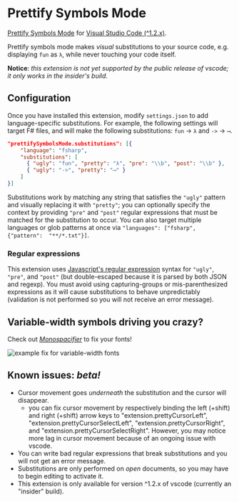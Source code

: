 # Prettify Symbols Mode

[Prettify Symbols Mode](https://www.emacswiki.org/emacs/PrettySymbol) for [Visual Studio Code (^1.2.x)](https://code.visualstudio.com).

Prettify symbols mode makes *visual* substitutions to your source code, e.g. displaying `fun` as `λ`, while never touching your code itself.

**Notice**: *this extension is not yet supported by the public release of vscode; it only works in the insider's build*.

## Configuration

Once you have installed this extension, modify  `settings.json` to add language-specific substitutions. For example, the following settings will target F# files, and will make the following substitutions: `fun` -> `λ` and `->` -> `⟶`.
```json
"prettifySymbolsMode.substitutions": [{
    "language": "fsharp",
    "substitutions": [
      { "ugly": "fun", "pretty": "λ", "pre": "\\b", "post": "\\b" },
      { "ugly": "->", "pretty": "⟶" }
    ]
}]
```

Substitutions work by matching any string that satisfies the `"ugly"` pattern and visually replacing it with `"pretty"`; you can optionally specify the context by providing `"pre"` and `"post"` regular expressions that must be matched for the substitution to occur. You can also target multiple languages or glob patterns at once via `"languages": ["fsharp", {"pattern":  "**/*.txt"}]`.


### Regular expressions

This extension uses [Javascript's regular expression](https://developer.mozilla.org/en-US/docs/Web/JavaScript/Reference/Global_Objects/RegExp) syntax for `"ugly"`, `"pre"`, and `"post"` (but double-escaped because it is parsed by both JSON and regexp). You must avoid using capturing-groups or mis-parenthesized expressions as it will cause substitutions to behave unpredictably (validation is not performed so you will not receive an error message). 

## Variable-width symbols driving you crazy?

Check out [*Monospacifier*](https://github.com/cpitclaudel/monospacifier) to fix your fonts!

![example fix for variable-width fonts](https://github.com/cpitclaudel/monospacifier/blob/master/demo/symbola-loop.gif?raw=true)

## Known issues: *beta!*

* Cursor movement goes *underneath* the substitution and the cursor will disappear.
  - you can fix cursor movement by respectively binding the left (+shift) and right (+shift) arrow keys to "extension.prettyCursorLeft", "extension.prettyCursorSelectLeft", "extension.prettyCursorRight", and "extension.prettyCursorSelectRight". However, you may notice more lag in cursor movement because of an ongoing issue with vscode.
* You can write bad regular expressions that break substitutions and you will not get an error message.
* Substitutions are only performed on *open* documents, so you may have to begin editing to activate it.
* This extension is only available for version ^1.2.x of vscode (currently an "insider" build).
